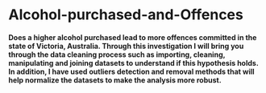 # Alcohol-purchased-and-Offences
#### Does a higher alcohol purchased lead to more offences committed in the state of Victoria, Australia. Through this investigation I will bring you through the data cleaning process such as importing, cleaning, manipulating and joining datasets to understand if this hypothesis holds. In addition, I have used outliers detection and removal methods that will help normalize the datasets to make the analysis more robust. 
